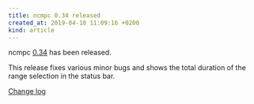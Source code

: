 ```yaml
---
title: ncmpc 0.34 released
created_at: 2019-04-10 11:09:16 +0200
kind: article
---
```


ncmpc
[0.34](http://www.musicpd.org/download/ncmpc/0/ncmpc-0.34.tar.xz) has
been released.

This release fixes various minor bugs and shows the total duration of
the range selection in the status bar.

[Change log](https://raw.githubusercontent.com/MusicPlayerDaemon/ncmpc/v0.34/NEWS)
